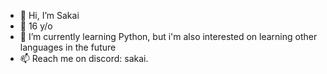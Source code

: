 - 👋 Hi, I’m Sakai
- 👀 16 y/o
- 🌱 I’m currently learning Python, but i'm also interested on learning other languages in the future
- 📫 Reach me on discord: sakai.


<!---
0x53616b61692e/0x53616b61692e is a ✨ special ✨ repository because its `README.md` (this file) appears on your GitHub profile.
You can click the Preview link to take a look at your changes.
--->

